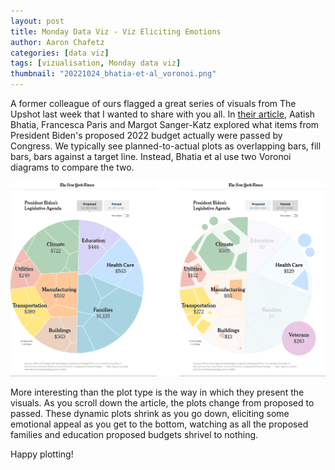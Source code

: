 ```yaml
---
layout: post
title: Monday Data Viz - Viz Eliciting Emotions
author: Aaron Chafetz
categories: [data viz]
tags: [vizualisation, Monday data viz]
thumbnail: "20221024_bhatia-et-al_voronoi.png"
---
```


A former colleague of ours flagged a great series of visuals from The Upshot last week that I wanted to share with you all. In [their article](https://www.nytimes.com/interactive/2022/10/20/upshot/biden-budget-before-after-animation.html), Aatish Bhatia, Francesca Paris and Margot Sanger-Katz explored what items from President Biden's proposed 2022 budget actually were passed by Congress. We typically see planned-to-actual plots as overlapping bars, fill bars, bars against a target line. Instead, Bhatia et al use two Voronoi diagrams to compare the two. 

![Voronoi plot showing budget shares proposed vs passed](/assets/images/posts/20221024_bhatia-et-al_voronoi.png)

More interesting than the plot type is the way in which they present the visuals. As you scroll down the article, the plots change from proposed to passed. These dynamic plots shrink as you go down, eliciting some emotional appeal as you get to the bottom, watching as all the proposed families and education proposed budgets shrivel to nothing.

Happy plotting!